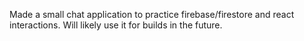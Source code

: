 Made a small chat application to practice firebase/firestore and react interactions. Will likely use it for builds in the future.

